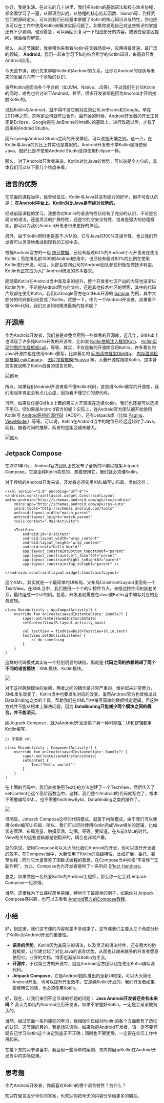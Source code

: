 你好，我是朱涛。在过去的几十讲里，我们把Kotlin的基础语法和核心难点协程，都全面学习了一遍，从原理到实战，从协程的核心挂起函数、launch等，到探究它们的源码定义，可以说我们已经基本掌握了Kotlin的核心知识点与特性，你也应该可以在工作中使用Kotlin来解决实际问题了。如果你发现自己对这些知识的掌握还有不少漏洞，也别着急，可以再回头复习一下相应部分的内容，或者在留言区提问，我会给你解答。

那么，从这节课起，我会带你来看看Kotlin在实践场景中，应用得最普遍、最广泛的领域， **Android**。我们一起来学习下如何结合所学的Kotlin知识，来高效开发Android应用。

今天这节课，我们先来聊聊Kotlin和Android的关系，让你对Android的现状与未来的发展方向有一个清晰的认识。

虽然Kotlin是面向多个平台的（如JVM、Native、JS等），不过我们在讨论Kotlin的同时，难免也会讨论下Android。甚至，很多开发者都是因为Android才开始接触Kotlin的。

说起Kotlin与Android，就不得不提它俩对应的公司JetBrains和Google。早在2013年之前，这两家公司就有过合作。最开始的时候，Android开发者的开发工具还是Eclipse，Google是在JetBrains的IntelliJ的基础上，进行改造以后，才有了后来的Android Studio。

而Eclipse与Android Studio之间的开发体验，可以说是天壤之别。这一点，在Kotlin与Java的对比上其实也是类似的。Android开发者不学Kotlin坚持使用Java，就好比是不使用Android Studio坚持使用Eclipse一样。

那么，对于Android开发者来说，Kotlin对比Java的优势，可以说是全方位的，具体我们可以从下面几个维度来看。

## 语言的优势

在前面的课程当中，我曾经说过，Kotlin与Java并没有绝对的好坏，但不可否认的是： **在Android平台上，Kotlin对比Java是有绝对优势的。**

经过前面课程的学习，我想你对Kotlin的语法特性已经有了充分的认识，不论是它简洁的语法，还是灵活的扩展特性，还是它的空安全特性，或者是强大的协程框架，都可以为我们Android开发者带来更好的体验。

另外，由于Kotlin同时也是基于JVM的，它与Java的100%互操作性，也让我们开发者可以灵活地集成到现有的工程中去。

根据Android官方的一组 [统计数据](https://developer.android.com/kotlin/build-better-apps#:~:text=Kotlin%2520is%2520already%2520used%2520by,Android%2520apps%2520contain%2520Kotlin%2520code.)，已经有超过60%的Android个人开发者在使用Kotlin；而在排名前1000的Android应用中，也已经有超过80%的比例在使用Kotlin进行开发。可见，头部互联网公司的Android团队都在积极在做技术转型，Kotlin也正在成为大厂Android研发的基本要求。

而随着Kotlin在Android当中普及率的提升，整个开发者社区产出的内容也渐渐以Kotlin为主，不论是Android官方的文档，还是其他技术社区的博客，其中的代码片段都在使用Kotlin。我们以Google官方在GitHub开源的 [Sample](https://github.com/android/architecture-components-samples) 为例，其中大部分的代码都已经变成了Kotlin。试想一下，作为一个Android开发者，如果看不懂Kotlin代码，我们又该如何跟进最新的技术呢？

## 开源库

作为Android开发者，我们总是难免会用到一些优秀的开源库，近几年，GitHub上也涌现了许多纯Kotlin开发的开源库，比如说 [Kotlin依赖注入框架Koin](https://github.com/InsertKoinIO/koin)、 [Kotlin实现的图片加载框架coil](https://github.com/coil-kt/coil)，等等。其实，不仅是新的开源库会用Kotlin，许多著名的Java开源库也在使用Kotlin重写，比如著名的 [网络请求框架OkHttp](https://github.com/square/okhttp)、 [内存泄漏检测框架LeakCanary](https://github.com/square/leakcanary)、 [图片加载框架Picasso](https://github.com/square/picasso) 等。大量开源库拥抱Kotlin，这本身其实就说明了Kotlin自身的语言优势。

![图片](https://static001.geekbang.org/resource/image/db/ce/db2b8998684f9bc89f44de57a71116ce.png?wh=1920x1164)

所以，如果我们Android开发者看不懂Kotlin代码，这些用Kotlin编写的开源库，我们用起来肯定会有点儿心虚，因为看不懂它们的源代码。

当然，如果仅仅是GitHub上面的第三方开源库在选择Kotlin，我们也还是可以选择不用它。但如果是Android官方的呢？实际上，连Android官方团队都开始使用Kotlin写 [Android系统的源代码](https://cs.android.com/android/platform/superproject/+/master:frameworks/base/packages/SystemUI/src/com/android/systemui/media/)（AOSP），还有Jetpack库（比如 [Paging](https://github.com/androidx/androidx/tree/androidx-main/paging/paging-common/src/main/kotlin/androidx/paging)、 [ViewModel](https://github.com/androidx/androidx/tree/androidx-main/lifecycle/lifecycle-viewmodel/src/main/java/androidx/lifecycle)）等等。可以说，Kotlin在Android当中的地位已经远远超过了Java，而且，随着时间的推移，两者的差距会越来越大。

![图片](https://static001.geekbang.org/resource/image/2f/7a/2f50c2584cce6c8ddyy1f36feed04e7a.png?wh=1920x1360)

## Jetpack Compose

在2021年7月，Android官方团队正式发布了全新的UI编程框架Jetpack Compose。它是由纯Kotlin实现的，想要使用它，我们就必须懂Kotlin。

对于传统的Android开发来说，开发者必须先用XML编写UI布局，类似这样：

```plain
<?xml version="1.0" encoding="utf-8"?>
<androidx.constraintlayout.widget.ConstraintLayout xmlns:android="http://schemas.android.com/apk/res/android"
    xmlns:app="http://schemas.android.com/apk/res-auto"
    xmlns:tools="http://schemas.android.com/tools"
    android:layout_width="match_parent"
    android:layout_height="match_parent"
    tools:context=".MainActivity">

    <TextView
        android:id="@+id/text"
        android:layout_width="wrap_content"
        android:layout_height="wrap_content"
        android:text="Hello World!"
        app:layout_constraintBottom_toBottomOf="parent"
        app:layout_constraintLeft_toLeftOf="parent"
        app:layout_constraintRight_toRightOf="parent"
        app:layout_constraintTop_toTopOf="parent" />

</androidx.constraintlayout.widget.ConstraintLayout>

```

这个XML，其实就是一个最简单的UI布局，父布局ConstraintLayout里面有一个TextView。在XML当中，我们使用一个个的UI控件节点，来描述控件间的嵌套关系，最终组成一个UI的树。接着，开发者就需要在Java或Kotlin当中编写对应的业务逻辑。

```plain
class MainActivity : AppCompatActivity() {
    override fun onCreate(savedInstanceState: Bundle?) {
        super.onCreate(savedInstanceState)
        setContentView(R.layout.activity_main)

        val textView = findViewById<TextView>(R.id.text)
        textView.setOnClickListener {
            // do something
        }
    }
}

```

这样的代码模式其实有一个特别明显的缺陷，那就是 **代码之间的依赖跨越了两个不同的语言模块**：XML模块、Kotlin模块。

![](https://static001.geekbang.org/resource/image/33/58/33bfe3be69b354e713976efa5a82cc58.jpg?wh=2000x853)

对于这样跨越模块的依赖，两者之间的耦合是非常严重的，维护起来非常费力，XML发生改变了，Kotlin当中也要发生对应的改变。虽然Android官方也曾推出过DataBinding之类的工具，帮助我们在XML当中编写简单的数据绑定逻辑，但这种方式并不能从根本上解决问题，因为 **DataBinding只能减少两个模块之间的耦合，并不能消灭**。

而Jetpack Compose，就为Android开发提供了另一种可能性：UI和逻辑都用Kotlin编写。

```plain
// 不需要 xml

class MainActivity : ComponentActivity() {
    override fun onCreate(savedInstanceState: Bundle?) {
        super.onCreate(savedInstanceState)
        setContent {
            Text("Hello world!")
        }
    }
}

```

在上面的代码中，我们直接使用Text()的方法创建了一个TextView，然后传入了setContent{}这个高阶函数当中。这样，我们整个Android的代码就写完了，根本不需要编写XML，也不需要findViewById、DataBinding之类的操作了。

![](https://static001.geekbang.org/resource/image/fb/7d/fb265dcabc32b1e9f8a064980a22c27d.jpg?wh=2000x859)

很明显，Jetpack Compose这样的代码模式，就属于内聚模式。由于我们可以使用Kotlin编写UI布局，所以，我们可以同时使用Kotlin完成View相关的逻辑，比如状态管理、布局测量、触摸反馈、动画，等等。要知道，在从前XML的时代，View相关的这些逻辑都是割裂开的，耦合也非常严重。

总的来说，使用Compose可以大大简化我们Android的开发，也可以提升开发者的效率。在Compose当中，大量使用了Kotlin的高级特性，比如扩展、委托，甚至协程；同时它大量借鉴了函数式编程的思想，在Compose当中推崇“不变性”“无副作用”，为此，Compose也为开发者提供了一系列的 [Effect Handlers](https://developer.android.com/jetpack/compose/side-effects)。

总之，如果你是一名热爱Kotlin的Android工程师，那么你一定会对Jetpack Compose一见钟情。

当然，这里我为了让课程简单易懂，特地举了最简单的例子，如果你对Jetpack Compose感兴趣，也可以去看看 [Android官方的Compose教程](https://developer.android.com/courses/pathways/compose)。

## 小结

好，到这里，我们这节课的内容就差不多结束了。这节课我们主要从三个角度分析了Kotlin对Android开发的重要性。

- **语言的优势**，Kotlin因为其简洁的语法，以及灵活的语法特性，还有强大的协程框架，让它建立起了对比Java的语言优势，从而也让越来越多的开发者愿意使用它。业界的文档、博客也渐渐以Kotlin为主流。
- **开源库**，不仅第三方的开源库，就连Android官方团队也在使用Kotlin编写源代码。
- **Jetpack Compose**，它是Android团队推出的全新UI框架，可以大大简化Android开发，也可以提升开发效率。它是纯Kotlin开发的，我们开发者如果要使用它的话，也必须使用Kotlin。

好，现在，让我们来回答这节课的标题的问题： **Java Android开发者还会有未来吗？** 我认为单纯的Android应用开发者，如果不掌握好Kotlin，一定是会渐渐被淘汰的。

当然，经过前面一系列课程的学习，我相信你已经对Kotlin的各个方面都有了透彻的认识。这节课的目的，我是想告诉你，如果你是Android开发者，请一定不要怀疑自己学习Kotlin这个决定到底正不正确；同时也不要犹豫，一定要在实际工作中用起来。

在接下来的两节课当中，我会用一些简单的案例，来向你展示Kotlin在Android开发当中的实际应用。

## 思考题

作为Android开发者，你最喜欢Kotlin的哪个语言特性？为什么？

欢迎在留言区分享你的答案，也欢迎你把今天的内容分享给更多的朋友。